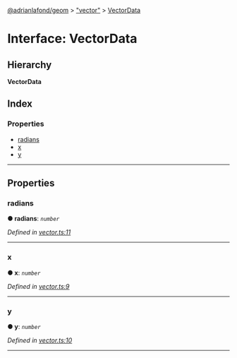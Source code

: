 [@adrianlafond/geom](../README.md) > ["vector"](../modules/_vector_.md) > [VectorData](../interfaces/_vector_.vectordata.md)

# Interface: VectorData

## Hierarchy

**VectorData**

## Index

### Properties

* [radians](_vector_.vectordata.md#radians)
* [x](_vector_.vectordata.md#x)
* [y](_vector_.vectordata.md#y)

---

## Properties

<a id="radians"></a>

###  radians

**● radians**: *`number`*

*Defined in [vector.ts:11](https://github.com/adrianlafond/geom/blob/3526ca8/src/vector.ts#L11)*

___
<a id="x"></a>

###  x

**● x**: *`number`*

*Defined in [vector.ts:9](https://github.com/adrianlafond/geom/blob/3526ca8/src/vector.ts#L9)*

___
<a id="y"></a>

###  y

**● y**: *`number`*

*Defined in [vector.ts:10](https://github.com/adrianlafond/geom/blob/3526ca8/src/vector.ts#L10)*

___

